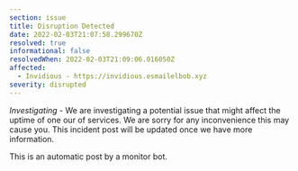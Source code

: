 ```yaml
---
section: issue
title: Disruption Detected
date: 2022-02-03T21:07:58.299670Z
resolved: true
informational: false
resolvedWhen: 2022-02-03T21:09:06.016050Z
affected:
  - Invidious - https://invidious.esmailelbob.xyz
severity: disrupted
---
```

*Investigating* - We are investigating a potential issue that might affect the uptime of one our of services. We are sorry for any inconvenience this may cause you. This incident post will be updated once we have more information.

This is an automatic post by a monitor bot.
        